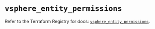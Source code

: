 # `vsphere_entity_permissions`

Refer to the Terraform Registry for docs: [`vsphere_entity_permissions`](https://registry.terraform.io/providers/vmware/vsphere/2.13.0/docs/resources/entity_permissions).
